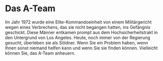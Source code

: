 # Das A-Team

Im Jahr 1972 wurde eine Elite-Kommandoeinheit von einem Militärgericht wegen eines Verbrechens, das sie nicht begangen hatten, ins Gefängnis geschickt. Diese Männer entkamen prompt aus dem Hochsicherheitstrakt in den Untergrund von Los Angeles. Heute, noch immer von der Regierung gesucht, überleben sie als Söldner. Wenn Sie ein Problem haben, wenn Ihnen sonst niemand helfen kann und wenn Sie sie finden können. Vielleicht können Sie, das A-Team anheuern.